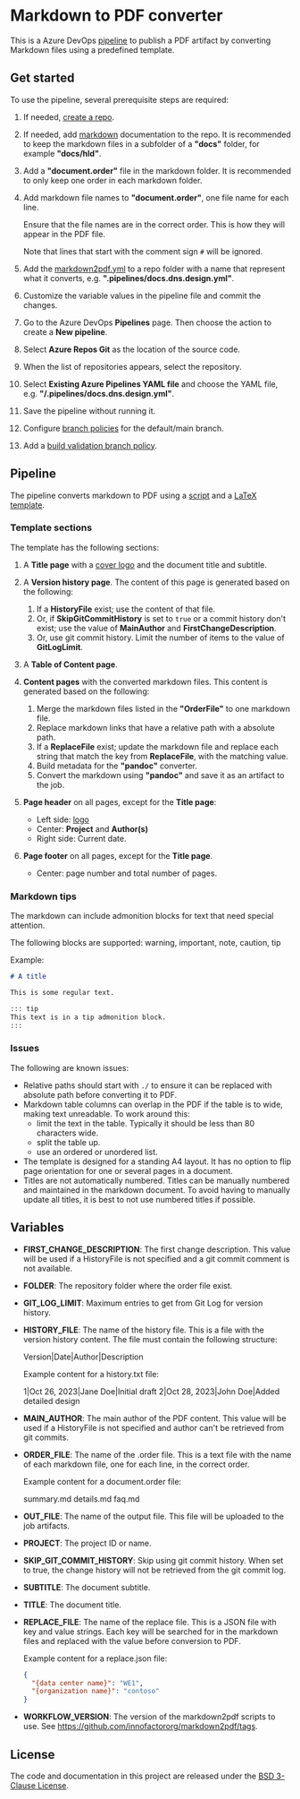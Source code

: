 # Markdown to PDF converter

This is a Azure DevOps [pipeline](./markdown2pdf.yml) to publish a PDF artifact by converting Markdown files using a predefined template.

## Get started

To use the pipeline, several prerequisite steps are required:

1. If needed, [create a repo](https://learn.microsoft.com/en-us/azure/devops/repos/git/create-new-repo?view=azure-devops#create-a-repo-using-the-web-portal).

1. If needed, add [markdown](https://www.markdownguide.org/) documentation to the repo. It is recommended to keep the markdown files in a subfolder of a **"docs"** folder, for example **"docs/hld"**.

1. Add a **"document.order"** file in the markdown folder. It is recommended to only keep one order in each markdown folder.

1. Add markdown file names to **"document.order"**, one file name for each line.

   Ensure that the file names are in the correct order. This is how they will appear in the PDF file.

   Note that lines that start with the comment sign `#` will be ignored.

1. Add the [markdown2pdf.yml](./markdown2pdf.yml) to a repo folder with a name that represent what it converts, e.g. **".pipelines/docs.dns.design.yml"**.

1. Customize the variable values in the pipeline file and commit the changes.

1. Go to the Azure DevOps **Pipelines** page. Then choose the action to create a **New pipeline**.

1. Select **Azure Repos Git** as the location of the source code.

1. When the list of repositories appears, select the repository.

1. Select **Existing Azure Pipelines YAML file** and choose the YAML file, e.g. **"/.pipelines/docs.dns.design.yml"**.

1. Save the pipeline without running it.

1. Configure [branch policies](https://learn.microsoft.com/en-us/azure/devops/repos/git/branch-policies?view=azure-devops&tabs=browser#configure-branch-policies) for the default/main branch.

1. Add a [build validation branch policy](https://learn.microsoft.com/en-us/azure/devops/repos/git/branch-policies?view=azure-devops&tabs=browser#build-validation).

## Pipeline

The pipeline converts markdown to PDF using a [script](./../tools/convert.sh) and a [LaTeX template](./../tools/designdoc.tex).

### Template sections

The template has the following sections:

1. A **Title page** with a [cover logo](./../tools/designdoc-cover.png) and the document title and subtitle.

1. A **Version history page**. The content of this page is generated based on the following:

   1. If a **HistoryFile** exist; use the content of that file.
   1. Or, if **SkipGitCommitHistory** is set to `true` or a commit history don't exist; use the value of **MainAuthor** and **FirstChangeDescription**.
   1. Or, use git commit history. Limit the number of items to the value of **GitLogLimit**.

1. A **Table of Content page**.

1. **Content pages** with the converted markdown files. This content is generated based on the following:

   1. Merge the markdown files listed in the **"OrderFile"** to one markdown file.
   1. Replace markdown links that have a relative path with a absolute path.
   1. If a **ReplaceFile** exist; update the markdown file and replace each string that match the key from **ReplaceFile**, with the matching value.
   1. Build metadata for the **"pandoc"** converter.
   1. Convert the markdown using **"pandoc"** and save it as an artifact to the job.

1. **Page header** on all pages, except for the **Title page**:

   - Left side: [logo](./../tools/designdoc-logo.png)
   - Center: **Project** and **Author(s)**
   - Right side: Current date.

1. **Page footer** on all pages, except for the **Title page**.

   - Center: page number and total number of pages.

### Markdown tips

The markdown can include admonition blocks for text that need special attention.

The following blocks are supported: warning, important, note, caution, tip

Example:

```markdown
# A title

This is some regular text.

::: tip
This text is in a tip admonition block.
:::
```

### Issues

The following are known issues:

- Relative paths should start with `./` to ensure it can be replaced with absolute path before converting it to PDF.
- Markdown table columns can overlap in the PDF if the table is to wide, making text unreadable. To work around this:
  - limit the text in the table. Typically it should be less than 80 characters wide.
  - split the table up.
  - use an ordered or unordered list.
- The template is designed for a standing A4 layout. It has no option to flip page orientation for one or several pages in a document.
- Titles are not automatically numbered. Titles can be manually numbered and maintained in the markdown document. To avoid having to manually update all titles, it is best to not use numbered titles if possible.

## Variables

- **FIRST_CHANGE_DESCRIPTION**: The first change description. This value will be used if a HistoryFile is not specified and a git commit comment is not available.

- **FOLDER**: The repository folder where the order file exist.

- **GIT_LOG_LIMIT**: Maximum entries to get from Git Log for version history.

- **HISTORY_FILE**: The name of the history file. This is a file with the version history content. The file must contain the following structure:

  Version|Date|Author|Description

  Example content for a history.txt file:

  1|Oct 26, 2023|Jane Doe|Initial draft
  2|Oct 28, 2023|John Doe|Added detailed design

- **MAIN_AUTHOR**: The main author of the PDF content. This value will be used if a HistoryFile is not specified and author can't be retrieved from git commits.

- **ORDER_FILE**: The name of the .order file. This is a text file with the name of each markdown file, one for each line, in the correct order.

  Example content for a document.order file:

  summary.md
  details.md
  faq.md

- **OUT_FILE**: The name of the output file. This file will be uploaded to the job artifacts.

- **PROJECT**: The project ID or name.

- **SKIP_GIT_COMMIT_HISTORY**: Skip using git commit history. When set to true, the change history will not be retrieved from the git commit log.

- **SUBTITLE**: The document subtitle.

- **TITLE**: The document title.

- **REPLACE_FILE**: The name of the replace file. This is a JSON file with key and value strings. Each key will be searched for in the markdown files and replaced with the value before conversion to PDF.

  Example content for a replace.json file:

  ```json
  {
    "{data center name}": "WE1",
    "{organization name}": "contoso"
  }
  ```

- **WORKFLOW_VERSION**: The version of the markdown2pdf scripts to use. See <https://github.com/innofactororg/markdown2pdf/tags>.

## License

The code and documentation in this project are released under the [BSD 3-Clause License](./../LICENSE).
